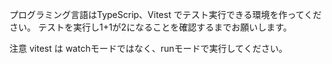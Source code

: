 プログラミング言語はTypeScrip、Vitest でテスト実行できる環境を作ってください。
テストを実行し1+1が2になることを確認するまでお願いします。

注意
vitest は watchモードではなく、runモードで実行してください。
